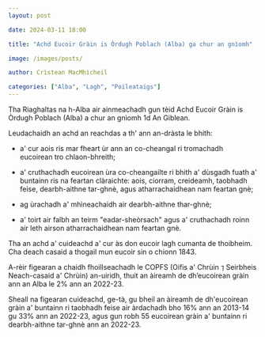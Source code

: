 ```yaml
---
layout: post

date: 2024-03-11 18:00

title: "Achd Eucoir Gràin is Òrdugh Poblach (Alba) ga chur an gnìomh"

image: /images/posts/

author: Crìstean MacMhìcheil

categories: ["Alba", "Lagh", "Poileataigs"]
---
```


Tha Riaghaltas na h-Alba air ainmeachadh gun tèid Achd Eucoir Gràin is Òrdugh Poblach (Alba) a chur an gnìomh 1d An Giblean.

Leudachaidh an achd an reachdas a th' ann an-dràsta le bhith:

- a' cur aois ris mar fheart ùr ann an co-cheangal ri tromachadh eucoirean tro chlaon-bhreith;

- a' cruthachadh eucoirean ùra co-cheangailte ri bhith a' dùsgadh fuath a' buntainn ris na feartan clàraichte: aois, ciorram, creideamh, taobhadh feise, dearbh-aithne tar-ghnè, agus atharrachaidhean nam feartan gnè;

- ag ùrachadh a' mhìneachaidh air dearbh-aithne thar-ghnè;

- a' toirt air falbh an teirm "eadar-sheòrsach" agus a' cruthachadh roinn air leth airson atharrachaidhean nam feartan gnè.

Tha an achd a' cuideachd a' cur às don eucoir lagh cumanta de thoibheim. Cha deach casaid a thogail mun eucoir sin o chionn 1843.

A-rèir figearan a chaidh fhoillseachadh le COPFS (Oifis a' Chrùin ⁊ Seirbheis Neach-casaid a' Chrùin) an-uiridh, thuit an àireamh de dh’eucoirean gràin ann an Alba le 2% ann an 2022-23.

Sheall na figearan cuideachd, ge-tà, gu bheil an àireamh de dh'eucoirean gràin a' buntainn ri taobhadh feise air àrdachadh bho 16% ann an 2013-14 gu 33% ann an 2022-23, agus gun robh 55 eucoirean gràin a' buntainn ri dearbh-aithne tar-ghnè ann an 2022-23.
